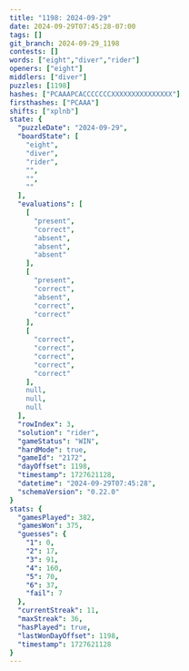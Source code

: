 ```yaml
---
title: "1198: 2024-09-29"
date: 2024-09-29T07:45:28-07:00
tags: []
git_branch: 2024-09-29_1198
contests: []
words: ["eight","diver","rider"]
openers: ["eight"]
middlers: ["diver"]
puzzles: [1198]
hashes: ["PCAAAPCACCCCCCCXXXXXXXXXXXXXXX"]
firsthashes: ["PCAAA"]
shifts: ["xplnb"]
state: {
  "puzzleDate": "2024-09-29",
  "boardState": [
    "eight",
    "diver",
    "rider",
    "",
    "",
    ""
  ],
  "evaluations": [
    [
      "present",
      "correct",
      "absent",
      "absent",
      "absent"
    ],
    [
      "present",
      "correct",
      "absent",
      "correct",
      "correct"
    ],
    [
      "correct",
      "correct",
      "correct",
      "correct",
      "correct"
    ],
    null,
    null,
    null
  ],
  "rowIndex": 3,
  "solution": "rider",
  "gameStatus": "WIN",
  "hardMode": true,
  "gameId": "2172",
  "dayOffset": 1198,
  "timestamp": 1727621128,
  "datetime": "2024-09-29T07:45:28",
  "schemaVersion": "0.22.0"
}
stats: {
  "gamesPlayed": 382,
  "gamesWon": 375,
  "guesses": {
    "1": 0,
    "2": 17,
    "3": 91,
    "4": 160,
    "5": 70,
    "6": 37,
    "fail": 7
  },
  "currentStreak": 11,
  "maxStreak": 36,
  "hasPlayed": true,
  "lastWonDayOffset": 1198,
  "timestamp": 1727621128
}
---
```

<!-- more -->
